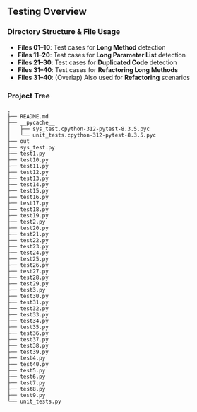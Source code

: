 ## Testing Overview

### Directory Structure & File Usage

- **Files 01–10**: Test cases for **Long Method** detection  
- **Files 11–20**: Test cases for **Long Parameter List** detection  
- **Files 21–30**: Test cases for **Duplicated Code** detection  
- **Files 31–40**: Test cases for **Refactoring Long Methods**  
- **Files 31–40**: (Overlap) Also used for **Refactoring** scenarios

### Project Tree

```
.
├── README.md
├── __pycache__
│   ├── sys_test.cpython-312-pytest-8.3.5.pyc
│   └── unit_tests.cpython-312-pytest-8.3.5.pyc
├── out
├── sys_test.py
├── test1.py
├── test10.py
├── test11.py
├── test12.py
├── test13.py
├── test14.py
├── test15.py
├── test16.py
├── test17.py
├── test18.py
├── test19.py
├── test2.py
├── test20.py
├── test21.py
├── test22.py
├── test23.py
├── test24.py
├── test25.py
├── test26.py
├── test27.py
├── test28.py
├── test29.py
├── test3.py
├── test30.py
├── test31.py
├── test32.py
├── test33.py
├── test34.py
├── test35.py
├── test36.py
├── test37.py
├── test38.py
├── test39.py
├── test4.py
├── test40.py
├── test5.py
├── test6.py
├── test7.py
├── test8.py
├── test9.py
└── unit_tests.py
```